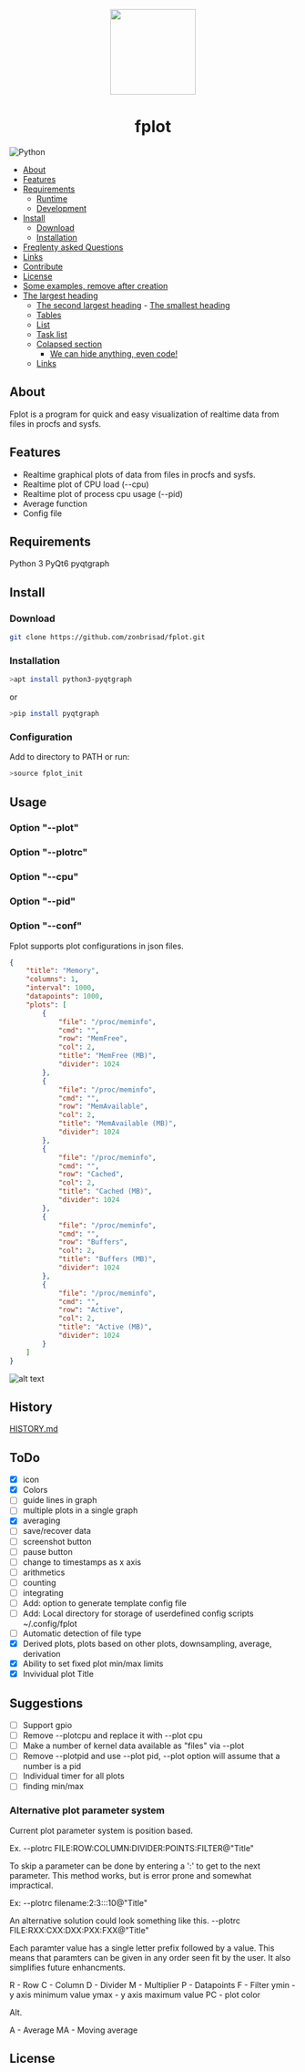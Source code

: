
<p align="center">
  <img width="150" height="150" src="icon/fplot_128x128.png">
</p>

<div style="text-align: center">

<h1>fplot</h1>

</div>

![Python](https://img.shields.io/badge/python-3670A0?style=for-the-badge&logo=python&logoColor=ffdd54)

<!-- START doctoc generated TOC please keep comment here to allow auto update -->
<!-- DON'T EDIT THIS SECTION, INSTEAD RE-RUN doctoc TO UPDATE -->

- [About](#about)
- [Features](#features)
- [Requirements](#requirements)
  - [Runtime](#runtime)
  - [Development](#development)
- [Install](#install)
  - [Download](#download)
  - [Installation](#installation)
- [Freqlenty asked Questions](#freqlenty-asked-questions)
- [Links](#links)
- [Contribute](#contribute)
- [License](#license)
- [Some examples, remove after creation](#some-examples-remove-after-creation)
- [The largest heading](#the-largest-heading)
  - [The second largest heading](#the-second-largest-heading)
          - [The smallest heading](#the-smallest-heading)
  - [Tables](#tables)
  - [List](#list)
  - [Task list](#task-list)
  - [Colapsed section](#colapsed-section)
    - [We can hide anything, even code!](#we-can-hide-anything-even-code)
  - [Links](#links-1)

<!-- END doctoc generated TOC please keep comment here to allow auto update -->

## About

Fplot is a program for quick and easy visualization of realtime data from files in procfs and sysfs.

## Features

- Realtime graphical plots of data from files in procfs and sysfs.
- Realtime plot of CPU load (--cpu)
- Realtime plot of process cpu usage (--pid)
- Average function
- Config file

## Requirements

Python 3
PyQt6
pyqtgraph

## Install

### Download

```bash
git clone https://github.com/zonbrisad/fplot.git
```

### Installation

```bash
>apt install python3-pyqtgraph
```

or

```bash
>pip install pyqtgraph 
```

### Configuration

Add to directory to PATH or run:

```bash
>source fplot_init 
```

## Usage

### Option "--plot"

### Option "--plotrc"

### Option "--cpu"

### Option "--pid"

### Option "--conf"

Fplot supports plot configurations in json files.

```json
{
    "title": "Memory",
    "columns": 1,
    "interval": 1000,
    "datapoints": 1000,
    "plots": [
        {
            "file": "/proc/meminfo",
            "cmd": "",
            "row": "MemFree",
            "col": 2,
            "title": "MemFree (MB)",
            "divider": 1024
        },
        {
            "file": "/proc/meminfo",
            "cmd": "",
            "row": "MemAvailable",
            "col": 2,
            "title": "MemAvailable (MB)",
            "divider": 1024
        },
        {
            "file": "/proc/meminfo",
            "cmd": "",
            "row": "Cached",
            "col": 2,
            "title": "Cached (MB)",
            "divider": 1024
        },
        {
            "file": "/proc/meminfo",
            "cmd": "",
            "row": "Buffers",
            "col": 2,
            "title": "Buffers (MB)",
            "divider": 1024
        },
        {
            "file": "/proc/meminfo",
            "cmd": "",
            "row": "Active",
            "col": 2,
            "title": "Active (MB)",
            "divider": 1024
        }
    ]
}
```

![alt text](images/mem_json.png)

## History

[HISTORY.md](/HISTORY.md)

## ToDo

- [x] icon
- [x] Colors
- [ ] guide lines in graph
- [ ] multiple plots in a single graph
- [x] averaging
- [ ] save/recover data
- [ ] screenshot button
- [ ] pause button
- [ ] change to timestamps as x axis
- [ ] arithmetics
- [ ] counting
- [ ] integrating
- [ ] Add: option to generate template config file
- [ ] Add: Local directory for storage of userdefined config scripts ~/.config/fplot
- [ ] Automatic detection of file type
- [x] Derived plots, plots based on other plots, downsampling, average, derivation
- [x] Ability to set fixed plot min/max limits
- [x] Invividual plot Title

## Suggestions

- [ ] Support gpio
- [ ] Remove --plotcpu and replace it with --plot cpu
- [ ] Make a number of kernel data available as "files" via --plot 
- [ ] Remove --plotpid and use --plot pid, --plot option will assume that a number is a pid
- [ ] Individual timer for all plots
- [ ] finding min/max

### Alternative plot parameter system

Current plot parameter system is position based.

Ex.
--plotrc FILE:ROW:COLUMN:DIVIDER:POINTS:FILTER@"Title"

To skip a parameter can be done by entering a ':' to get to the next parameter. This method works, but is error prone and somewhat impractical.

Ex:
--plotrc filename:2:3:::10@"Title"

An alternative solution could look something like this.
--plotrc FILE:RXX:CXX:DXX:PXX:FXX@"Title"

Each paramter value has a single letter prefix followed by a value. This means that paramters can be given in any order seen fit by the user. It also simplifies future enhancments.

 R - Row
 C - Column
 D - Divider
 M - Multiplier
 P - Datapoints
 F - Filter
 ymin - y axis minimum value
 ymax - y axis maximum value
 PC - plot color


 Alt. 

 A - Average
 MA - Moving average

## License
